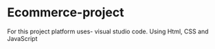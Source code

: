 # Ecommerce-project
For this project platform uses- visual studio code. Using Html, CSS and JavaScript
